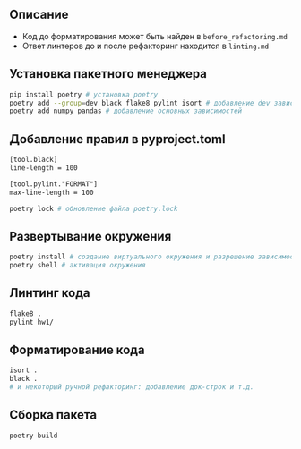 ## Описание
* Код до форматирования может быть найден в `before_refactoring.md`
* Ответ линтеров до и после рефакторинг находится в `linting.md`

## Установка пакетного менеджера

```bash
pip install poetry # установка poetry
poetry add --group=dev black flake8 pylint isort # добавление dev зависимостей
poetry add numpy pandas # добавление основных зависимостей
```

## Добавление правил в pyproject.toml
```txt
[tool.black]
line-length = 100

[tool.pylint."FORMAT"]
max-line-length = 100
```
```bash
poetry lock # обновление файла poetry.lock
```

## Развертывание окружения
```bash
poetry install # создание виртуального окружения и разрешение зависимостей
poetry shell # активация окружения
```

## Линтинг кода
```bash
flake8 .
pylint hw1/
```

## Форматирование кода
```bash
isort . 
black .
# и некоторый ручной рефакторинг: добавление док-строк и т.д.
```

## Сборка пакета
```bash
poetry build
```
